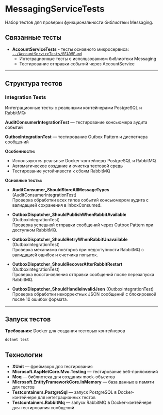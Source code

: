 # MessagingServiceTests

Набор тестов для проверки функциональности библиотеки Messaging.

## Связанные тесты

- **AccountServiceTests** - тесты основного микросервиса: [`../AccountServiceTests/README.md`](../AccountServiceTests/README.md)
  - Интеграционные тесты с использованием библиотеки Messaging
  - Тестирование отправки событий через AccountService

---

## Структура тестов

### Integration Tests

Интеграционные тесты с реальными контейнерами PostgreSQL и RabbitMQ:

**AuditConsumerIntegrationTest** — тестирование консьюмера аудита событий

**OutboxIntegrationTest** — тестирование Outbox Pattern и диспетчера сообщений

**Особенности:**
- Используются реальные Docker-контейнеры PostgreSQL и RabbitMQ
- Автоматическое создание и очистка тестовой среды
- Тестирование устойчивости к сбоям RabbitMQ

**Основные тесты:**

- **AuditConsumer_ShouldStoreAllMessageTypes** (AuditConsumerIntegrationTest)  
  Проверка обработки всех типов событий консьюмером аудита с валидацией сохранения в InboxConsumed.

- **OutboxDispatcher_ShouldPublishWhenRabbitAvailable** (OutboxIntegrationTest)  
  Проверка успешной отправки сообщений через Outbox Pattern при доступном RabbitMQ.

- **OutboxDispatcher_ShouldRetryWhenRabbitUnavailable** (OutboxIntegrationTest)  
  Проверка механизма повторов при недоступности RabbitMQ с валидацией ошибок и счетчика попыток.

- **OutboxDispatcher_ShouldRecoverAfterRabbitRestart** (OutboxIntegrationTest)  
  Проверка восстановления отправки сообщений после перезапуска RabbitMQ.

- **OutboxDispatcher_ShouldHandleInvalidJson** (OutboxIntegrationTest)  
  Проверка обработки некорректных JSON сообщений с блокировкой после 10 ошибок формата.

---

## Запуск тестов

**Требования:** Docker для создания тестовых контейнеров

```bash
dotnet test
```

## Технологии

- **XUnit** — фреймворк для тестирования
- **Microsoft.AspNetCore.Mvc.Testing** — тестирование веб-приложений
- **Moq** — библиотека для создания mock-объектов
- **Microsoft.EntityFrameworkCore.InMemory** — база данных в памяти для тестов
- **Testcontainers.PostgreSql** — запуск PostgreSQL в Docker-контейнере для интеграционных тестов
- **Testcontainers.RabbitMq** — запуск RabbitMQ в Docker-контейнере для тестирования сообщений